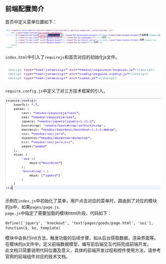 ## 前端配置简介


首页中定义菜单位置如下：  


![](/img/image015.jpg)
   

`index.html`中引入了`requirejs`和首页对应的初始化js文件。


![](/img/image016.jpg) 

`require.config.js`中定义了对三方技术框架的引入。  


![](/img/image017.jpg)



示例在`index.js`中初始化了菜单，用户点击对应的菜单时，路由到了对应的模块的js中，如果`pages/page.js`.  
`page.js`中指定了需要加载的模块html片段，代码如下：  
	
	define(['jquery', 'knockout', 'text!pages/goods/page.html', 'uui'], function($, ko, template)  

模块中会执行init方法，触发功能的后续步骤，如从后台获取数据，渲染界面等。在模块的js文件中，定义前端数据模型，编写前后端交互代码完成前端开发。  
此文档只简要说明代码位置及意义，具体的前端开发过程和控件使用方法，请参考官网的前端组件对应的技术文档。  